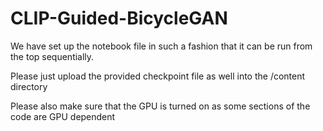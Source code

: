# CLIP-Guided-BicycleGAN


We have set up the notebook file in such a fashion that it can be run from the top sequentially.

Please just upload the provided checkpoint file as well into the /content directory

Please also make sure that the GPU is turned on as some sections of the code are GPU dependent

